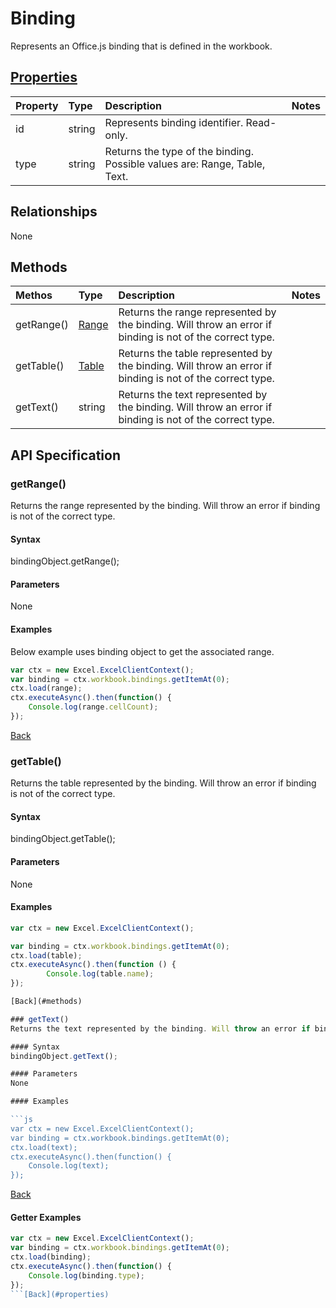 # Binding

Represents an Office.js binding that is defined in the workbook.

## [Properties](#getter-examples)
| Property       | Type    |Description|Notes |
|:---------------|:--------|:----------|:-----|
|id|string|Represents binding identifier. Read-only.||
|type|string|Returns the type of the binding. Possible values are: Range, Table, Text.||

## Relationships
None

## Methods
| Methos           | Type    |Description|Notes |
|:---------------|:--------|:----------|:-----|
|getRange()|[Range](range.md)|Returns the range represented by the binding. Will throw an error if binding is not of the correct type.||
|getTable()|[Table](table.md)|Returns the table represented by the binding. Will throw an error if binding is not of the correct type.||
|getText()|string|Returns the text represented by the binding. Will throw an error if binding is not of the correct type.||

## API Specification

### getRange()
Returns the range represented by the binding. Will throw an error if binding is not of the correct type.

#### Syntax
bindingObject.getRange();

#### Parameters
None

#### Examples
Below example uses binding object to get the associated range.

```js
var ctx = new Excel.ExcelClientContext();
var binding = ctx.workbook.bindings.getItemAt(0);
ctx.load(range);
ctx.executeAsync().then(function() {
	Console.log(range.cellCount);
});
```

[Back](#methods)

### getTable()
Returns the table represented by the binding. Will throw an error if binding is not of the correct type.

#### Syntax
bindingObject.getTable();

#### Parameters
None

#### Examples
```js
var ctx = new Excel.ExcelClientContext();

var binding = ctx.workbook.bindings.getItemAt(0);
ctx.load(table);
ctx.executeAsync().then(function () {
		Console.log(table.name);
});

[Back](#methods)

### getText()
Returns the text represented by the binding. Will throw an error if binding is not of the correct type.

#### Syntax
bindingObject.getText();

#### Parameters
None

#### Examples

```js
var ctx = new Excel.ExcelClientContext();
var binding = ctx.workbook.bindings.getItemAt(0);
ctx.load(text);
ctx.executeAsync().then(function() {
	Console.log(text);
});
```


[Back](#methods)

#### Getter Examples

```js
var ctx = new Excel.ExcelClientContext();
var binding = ctx.workbook.bindings.getItemAt(0);
ctx.load(binding);
ctx.executeAsync().then(function() {
	Console.log(binding.type);
});
```[Back](#properties)
